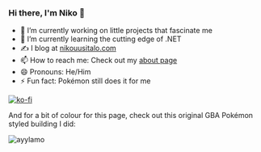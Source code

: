 ### Hi there, I'm Niko 👋


<!--
**nikouu/nikouu** is a ✨ _special_ ✨ repository because its `README.md` (this file) appears on your GitHub profile.

Here are some ideas to get you started:

- 🔭 I’m currently working on ...
- 🌱 I’m currently learning ...
- 👯 I’m looking to collaborate on ...
- 🤔 I’m looking for help with ...
- 💬 Ask me about ...
- 📫 How to reach me: ...
- 😄 Pronouns: ...
- ⚡ Fun fact: ...
-->

- 🔭 I’m currently working on little projects that fascinate me
- 🌱 I’m currently learning the cutting edge of .NET
- ✍ I blog at [nikouusitalo.com](https://www.nikouusitalo.com/)
- 📫 How to reach me: Check out my [about page](https://www.nikouusitalo.com/about/)
- 😄 Pronouns: He/Him
- ⚡ Fun fact: Pokémon still does it for me 

[![ko-fi](https://ko-fi.com/img/githubbutton_sm.svg)](https://ko-fi.com/W7W67RPS1)

And for a bit of colour for this page, check out this original GBA Pokémon styled building I did:

![ayylamo](https://user-images.githubusercontent.com/983351/148045313-67b5744a-cd5a-40e8-9860-9e0c63cba75f.png)
